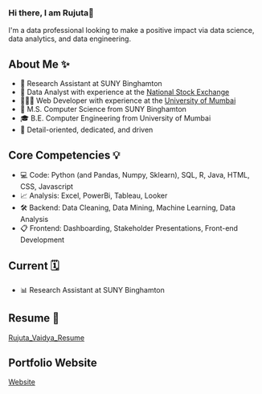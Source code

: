 ### Hi there, I am Rujuta👋

<!--
**rvaidya2/rvaidya2** is a ✨ _special_ ✨ repository because its `README.md` (this file) appears on your GitHub profile.

Here are some ideas to get you started:

🔭 I’m currently working on 

- 🌱 I’m currently learning ...
- 👯 I’m looking to collaborate on ...
- 🤔 I’m looking for help with ...
- 💬 Ask me about ...
- 📫 How to reach me: ...
- 😄 Pronouns: ...
- ⚡ Fun fact: ...
-->

I'm a data professional looking to make a positive impact via data science, data analytics, and data engineering.

## About Me ✨
- 🔬 Research Assistant at SUNY Binghamton
- 🏦 Data Analyst with experience at the [National Stock Exchange](https://drive.google.com/file/d/1jCLZvMY5r91MZD9SSa_YDYD0Jf6mQxtV/view?usp=drive_link)
- 👩🏻‍💻 Web Developer with experience at the [University of Mumbai](https://drive.google.com/file/d/1M27SLSPJY8RaIJmIEt8Jqaghm7pzaUTM/view?usp=drive_link)
- 📝 M.S. Computer Science from SUNY Binghamton
- 🎓 B.E. Computer Engineering from University of Mumbai
- 🔎 Detail-oriented, dedicated, and driven

## Core Competencies 💡
- 💻 Code: Python (and Pandas, Numpy, Sklearn), SQL, R, Java, HTML, CSS, Javascript
- 📈 Analysis: Excel, PowerBi, Tableau, Looker
- 🛠 Backend: Data Cleaning, Data Mining, Machine Learning, Data Analysis
- 📋 Frontend: Dashboarding, Stakeholder Presentations, Front-end Development

## Current 🗓️
- 📊 Research Assistant at SUNY Binghamton

## Resume 📃
[Rujuta_Vaidya_Resume](https://drive.google.com/file/d/1i_qcuqOzCUaulduAQk8NjGzTBcZotuG1/view?usp=sharing)

## Portfolio Website
[Website](https://rvaidya2.github.io/portfolio/)
